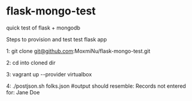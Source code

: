 # flask-mongo-test
quick test of flask + mongodb 

Steps to provision and test test flask app


1:  git clone git@github.com:MoxmiNu/flask-mongo-test.git

2:  cd into cloned dir

3: vagrant up --provider virtualbox

4: ./postjson.sh folks.json #output should resemble:
    Records not entered for:
    Jane Doe


